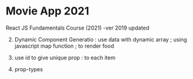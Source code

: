 # Movie App 2021

React JS Fundamentals Course (2021)
-ver 2019 updated

2. Dynamic Component Generatio
   : use data with dynamic array
   ; using javascript map function
   ; to render food

3. use id to give unique prop
   : to each item

4. prop-types
